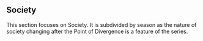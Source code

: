 ## Society

This section focuses on Society. It is subdivided by season as the nature of society changing after the Point of Divergence is a feature of the series.
